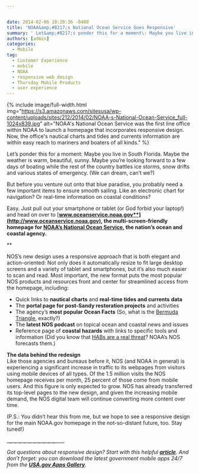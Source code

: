```yaml
---


date: 2014-02-06 10:20:36 -0400
title: 'NOAA&amp;#8217;s National Ocean Service Goes Responsive'
summary: ' Let&amp;#8217;s ponder this for a moment\: Maybe you live in South Florida.'
authors: [admin]
categories:
  - Mobile
tag:
  - Customer Experience
  - mobile
  - NOAA
  - responsive web design
  - Thursday Mobile Products
  - user experience
---
```


{% include image/full-width.html img="https://s3.amazonaws.com/sitesusa/wp-content/uploads/sites/212/2014/02/NOAA-s-National-Ocean-Service_full-1024x839.jpg" alt="NOAA's National Ocean Service was the first line office within NOAA to launch a homepage that incorporates responsive design. Now, the office's nautical charts and tides and currents information are within easy reach to mariners and boaters of all kinds." %}


Let&#8217;s ponder this for a moment: Maybe you live in South Florida. Maybe the weather is warm, beautiful, sunny. Maybe you&#8217;re looking forward to a few days of boating while the rest of the country battles ice storms, snow drifts and various states of emergency. (We can dream, can&#8217;t we?)

But before you venture out onto that blue paradise, you probably need a few important items to ensure smooth sailing. Like an electronic chart for navigation? Or real-time information on coastal conditions?

Easy. Just pull out your smartphone or tablet (or God forbid your laptop!) and head on over to [**www.oceanservice.noaa.gov**](http://www.oceanservice.noaa.gov), the multi-screen-friendly homepage for **[NOAA&#8217;s National Ocean Service](http://oceanservice.noaa.gov/about.html),** the nation&#8217;s ocean and coastal agency.**
  
** 

NOS&#8217;s new design uses a responsive approach that is both elegant and action-oriented: Not only does it automatically resize to fit large desktop screens and a variety of tablet and smartphones, but it&#8217;s also much easier to scan and read. Most important, the new format puts the most popular NOS products and resources front and center for streamlined access from the homepage, including:

<div>
  <ul>
    <li>
      Quick links to <strong>nautical charts</strong> and <strong>real-time tides and currents</strong> <strong>data</strong>
    </li>
    <li>
      The <strong>portal page for post-Sandy restoration projects</strong> and activities
    </li>
    <li>
      The agency&#8217;s <strong>most popular Ocean Facts</strong> (So, what is the <a href="http://oceanservice.noaa.gov/facts/bermudatri.html">Bermuda Triangle</a>, exactly?)
    </li>
    <li>
      The <strong>latest NOS podcast</strong> on topical ocean and coastal news and issues
    </li>
    <li>
      Reference page of <strong>coastal hazards</strong> with links to specific tools and information (Did you know that <a href="http://oceanservice.noaa.gov/hazards/natural-hazards/">HABs are a real threat</a>? NOAA&#8217;s NOS forecasts them.)
    </li>
  </ul>
  
  <p>
    <strong>The data behind the redesign</strong><br /> Like those agencies and bureaus before it, NOS (and NOAA in general) is experiencing a significant increase in traffic to its webpages from visitors using mobile devices of all types. Of the 1.5 million visits the NOS homepage receives per month, 25 percent of those come from mobile users. And this figure is only expected to grow. NOS has already transferred its top-level pages to the new design,  and given the increasing mobile demand, the NOS digital team will continue converting more content over time.
  </p>
</div>

(P.S.: You didn&#8217;t hear this from me, but we hope to see a responsive design for the main NOAA.gov homepage in the not-so-distant future, too. Stay tuned!)

\___\___\___\___\___\___\___\___\___\___\___\___\___\___\___\___\___\___\___\___\____

_Got questions about responsive design? Start with this helpful [**article**](https://www.WHATEVER/2013/06/11/responsive-design/ "Responsive Design Overview, Resources and Tools"). And don&#8217;t forget: you can download the latest government mobile apps 24/7 from the **[USA.gov Apps Gallery](http://apps.usa.gov/)**._